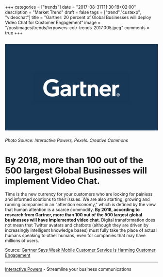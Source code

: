 +++
categories = ["trends"]
date = "2017-08-31T11:30:18+02:00"
description = "Market Trend"
draft = false
tags = ["trend","custexp", "videochat"]
title = "Gartner: 20 percent of Global Businesses will deploy Video Chat for Customer Engagement"
image = "/postimages/trends/ivrpowers-cctr-trends-2017.005.jpeg"
comments = true
+++

![Gartner](/postimages/trends/ivrpowers-cctr-trends-2017.006.jpeg)
------------
###### Photo Source: Interactive Powers, Pexels. Creative Commons

# By 2018, more than 100 out of the 500 largest Global Businesses will implement Video Chat.

Time is the new currency for your customers who are looking for painless and informed solutions to their issues. We are also starting, growing and running companies in an "attention economy," which is defined by the view that human attention is a scarce commodity. **By 2018, according to research from Gartner, more than 100 out of the 500 largest global businesses will have implemented video chat**. Digital transformation does not mean that Twitter avatars and chatbots (although they are driven by increasingly intelligent knowledge bases) must fully take the place of actual humans speaking to other humans, even for companies that may have millions of users.

Source: [Gartner Says Weak Mobile Customer Service Is Harming Customer Engagement](http://www.gartner.com/newsroom/id/2956618)

---
[Interactive Powers](http://www.ivrpowers.com/) - Streamline your business communications

